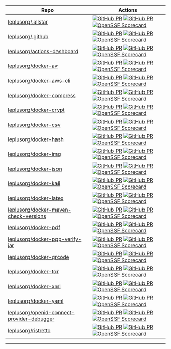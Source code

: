 | Repo                                                                                                        | Actions                                                                                                                                                                                                                                                                                                                                                                                                                                                                                                                                                                                 |
| ----------------------------------------------------------------------------------------------------------- | --------------------------------------------------------------------------------------------------------------------------------------------------------------------------------------------------------------------------------------------------------------------------------------------------------------------------------------------------------------------------------------------------------------------------------------------------------------------------------------------------------------------------------------------------------------------------------------- |
| [leplusorg/.allstar](https://github.com/leplusorg/.allstar)                                                 | [![GitHub PR](https://img.shields.io/github/issues/leplusorg/.allstar.svg)](https://gitHub.com/leplusorg/.allstar/issues) [![GitHub PR](https://img.shields.io/github/issues-pr/leplusorg/.allstar.svg)](https://gitHub.com/leplusorg/.allstar/pulls) [![OpenSSF Scorecard](https://api.securityscorecards.dev/projects/github.com/leplusorg/.allstar/badge)](https://securityscorecards.dev/viewer/?uri=github.com/leplusorg/.allstar)                                                                                                                                                 |
| [leplusorg/.github](https://github.com/leplusorg/.github)                                                   | [![GitHub PR](https://img.shields.io/github/issues/leplusorg/.github.svg)](https://gitHub.com/leplusorg/.github/issues) [![GitHub PR](https://img.shields.io/github/issues-pr/leplusorg/.github.svg)](https://gitHub.com/leplusorg/.github/pulls) [![OpenSSF Scorecard](https://api.securityscorecards.dev/projects/github.com/leplusorg/.github/badge)](https://securityscorecards.dev/viewer/?uri=github.com/leplusorg/.github)                                                                                                                                                       |
| [leplusorg/actions-dashboard](https://github.com/leplusorg/actions-dashboard)                               | [![GitHub PR](https://img.shields.io/github/issues/leplusorg/actions-dashboard.svg)](https://gitHub.com/leplusorg/actions-dashboard/issues) [![GitHub PR](https://img.shields.io/github/issues-pr/leplusorg/actions-dashboard.svg)](https://gitHub.com/leplusorg/actions-dashboard/pulls) [![OpenSSF Scorecard](https://api.securityscorecards.dev/projects/github.com/leplusorg/actions-dashboard/badge)](https://securityscorecards.dev/viewer/?uri=github.com/leplusorg/actions-dashboard)                                                                                           |
| [leplusorg/docker-av](https://github.com/leplusorg/docker-av)                                               | [![GitHub PR](https://img.shields.io/github/issues/leplusorg/docker-av.svg)](https://gitHub.com/leplusorg/docker-av/issues) [![GitHub PR](https://img.shields.io/github/issues-pr/leplusorg/docker-av.svg)](https://gitHub.com/leplusorg/docker-av/pulls) [![OpenSSF Scorecard](https://api.securityscorecards.dev/projects/github.com/leplusorg/docker-av/badge)](https://securityscorecards.dev/viewer/?uri=github.com/leplusorg/docker-av)                                                                                                                                           |
| [leplusorg/docker-aws-cli](https://github.com/leplusorg/docker-aws-cli)                                     | [![GitHub PR](https://img.shields.io/github/issues/leplusorg/docker-aws-cli.svg)](https://gitHub.com/leplusorg/docker-aws-cli/issues) [![GitHub PR](https://img.shields.io/github/issues-pr/leplusorg/docker-aws-cli.svg)](https://gitHub.com/leplusorg/docker-aws-cli/pulls) [![OpenSSF Scorecard](https://api.securityscorecards.dev/projects/github.com/leplusorg/docker-aws-cli/badge)](https://securityscorecards.dev/viewer/?uri=github.com/leplusorg/docker-aws-cli)                                                                                                             |
| [leplusorg/docker-compress](https://github.com/leplusorg/docker-compress)                                   | [![GitHub PR](https://img.shields.io/github/issues/leplusorg/docker-compress.svg)](https://gitHub.com/leplusorg/docker-compress/issues) [![GitHub PR](https://img.shields.io/github/issues-pr/leplusorg/docker-compress.svg)](https://gitHub.com/leplusorg/docker-compress/pulls) [![OpenSSF Scorecard](https://api.securityscorecards.dev/projects/github.com/leplusorg/docker-compress/badge)](https://securityscorecards.dev/viewer/?uri=github.com/leplusorg/docker-compress)                                                                                                       |
| [leplusorg/docker-crypt](https://github.com/leplusorg/docker-crypt)                                         | [![GitHub PR](https://img.shields.io/github/issues/leplusorg/docker-crypt.svg)](https://gitHub.com/leplusorg/docker-crypt/issues) [![GitHub PR](https://img.shields.io/github/issues-pr/leplusorg/docker-crypt.svg)](https://gitHub.com/leplusorg/docker-crypt/pulls) [![OpenSSF Scorecard](https://api.securityscorecards.dev/projects/github.com/leplusorg/docker-crypt/badge)](https://securityscorecards.dev/viewer/?uri=github.com/leplusorg/docker-crypt)                                                                                                                         |
| [leplusorg/docker-csv](https://github.com/leplusorg/docker-csv)                                             | [![GitHub PR](https://img.shields.io/github/issues/leplusorg/docker-csv.svg)](https://gitHub.com/leplusorg/docker-csv/issues) [![GitHub PR](https://img.shields.io/github/issues-pr/leplusorg/docker-csv.svg)](https://gitHub.com/leplusorg/docker-csv/pulls) [![OpenSSF Scorecard](https://api.securityscorecards.dev/projects/github.com/leplusorg/docker-csv/badge)](https://securityscorecards.dev/viewer/?uri=github.com/leplusorg/docker-csv)                                                                                                                                     |
| [leplusorg/docker-hash](https://github.com/leplusorg/docker-hash)                                           | [![GitHub PR](https://img.shields.io/github/issues/leplusorg/docker-hash.svg)](https://gitHub.com/leplusorg/docker-hash/issues) [![GitHub PR](https://img.shields.io/github/issues-pr/leplusorg/docker-hash.svg)](https://gitHub.com/leplusorg/docker-hash/pulls) [![OpenSSF Scorecard](https://api.securityscorecards.dev/projects/github.com/leplusorg/docker-hash/badge)](https://securityscorecards.dev/viewer/?uri=github.com/leplusorg/docker-hash)                                                                                                                               |
| [leplusorg/docker-img](https://github.com/leplusorg/docker-img)                                             | [![GitHub PR](https://img.shields.io/github/issues/leplusorg/docker-img.svg)](https://gitHub.com/leplusorg/docker-img/issues) [![GitHub PR](https://img.shields.io/github/issues-pr/leplusorg/docker-img.svg)](https://gitHub.com/leplusorg/docker-img/pulls) [![OpenSSF Scorecard](https://api.securityscorecards.dev/projects/github.com/leplusorg/docker-img/badge)](https://securityscorecards.dev/viewer/?uri=github.com/leplusorg/docker-img)                                                                                                                                     |
| [leplusorg/docker-json](https://github.com/leplusorg/docker-json)                                           | [![GitHub PR](https://img.shields.io/github/issues/leplusorg/docker-json.svg)](https://gitHub.com/leplusorg/docker-json/issues) [![GitHub PR](https://img.shields.io/github/issues-pr/leplusorg/docker-json.svg)](https://gitHub.com/leplusorg/docker-json/pulls) [![OpenSSF Scorecard](https://api.securityscorecards.dev/projects/github.com/leplusorg/docker-json/badge)](https://securityscorecards.dev/viewer/?uri=github.com/leplusorg/docker-json)                                                                                                                               |
| [leplusorg/docker-kali](https://github.com/leplusorg/docker-kali)                                           | [![GitHub PR](https://img.shields.io/github/issues/leplusorg/docker-kali.svg)](https://gitHub.com/leplusorg/docker-kali/issues) [![GitHub PR](https://img.shields.io/github/issues-pr/leplusorg/docker-kali.svg)](https://gitHub.com/leplusorg/docker-kali/pulls) [![OpenSSF Scorecard](https://api.securityscorecards.dev/projects/github.com/leplusorg/docker-kali/badge)](https://securityscorecards.dev/viewer/?uri=github.com/leplusorg/docker-kali)                                                                                                                               |
| [leplusorg/docker-latex](https://github.com/leplusorg/docker-latex)                                         | [![GitHub PR](https://img.shields.io/github/issues/leplusorg/docker-latex.svg)](https://gitHub.com/leplusorg/docker-latex/issues) [![GitHub PR](https://img.shields.io/github/issues-pr/leplusorg/docker-latex.svg)](https://gitHub.com/leplusorg/docker-latex/pulls) [![OpenSSF Scorecard](https://api.securityscorecards.dev/projects/github.com/leplusorg/docker-latex/badge)](https://securityscorecards.dev/viewer/?uri=github.com/leplusorg/docker-latex)                                                                                                                         |
| [leplusorg/docker-maven-check-versions](https://github.com/leplusorg/docker-maven-check-versions)           | [![GitHub PR](https://img.shields.io/github/issues/leplusorg/docker-maven-check-versions.svg)](https://gitHub.com/leplusorg/docker-maven-check-versions/issues) [![GitHub PR](https://img.shields.io/github/issues-pr/leplusorg/docker-maven-check-versions.svg)](https://gitHub.com/leplusorg/docker-maven-check-versions/pulls) [![OpenSSF Scorecard](https://api.securityscorecards.dev/projects/github.com/leplusorg/docker-maven-check-versions/badge)](https://securityscorecards.dev/viewer/?uri=github.com/leplusorg/docker-maven-check-versions)                               |
| [leplusorg/docker-pdf](https://github.com/leplusorg/docker-pdf)                                             | [![GitHub PR](https://img.shields.io/github/issues/leplusorg/docker-pdf.svg)](https://gitHub.com/leplusorg/docker-pdf/issues) [![GitHub PR](https://img.shields.io/github/issues-pr/leplusorg/docker-pdf.svg)](https://gitHub.com/leplusorg/docker-pdf/pulls) [![OpenSSF Scorecard](https://api.securityscorecards.dev/projects/github.com/leplusorg/docker-pdf/badge)](https://securityscorecards.dev/viewer/?uri=github.com/leplusorg/docker-pdf)                                                                                                                                     |
| [leplusorg/docker-pgp-verify-jar](https://github.com/leplusorg/docker-pgp-verify-jar)                       | [![GitHub PR](https://img.shields.io/github/issues/leplusorg/docker-pgp-verify-jar.svg)](https://gitHub.com/leplusorg/docker-pgp-verify-jar/issues) [![GitHub PR](https://img.shields.io/github/issues-pr/leplusorg/docker-pgp-verify-jar.svg)](https://gitHub.com/leplusorg/docker-pgp-verify-jar/pulls) [![OpenSSF Scorecard](https://api.securityscorecards.dev/projects/github.com/leplusorg/docker-pgp-verify-jar/badge)](https://securityscorecards.dev/viewer/?uri=github.com/leplusorg/docker-pgp-verify-jar)                                                                   |
| [leplusorg/docker-qrcode](https://github.com/leplusorg/docker-qrcode)                                       | [![GitHub PR](https://img.shields.io/github/issues/leplusorg/docker-qrcode.svg)](https://gitHub.com/leplusorg/docker-qrcode/issues) [![GitHub PR](https://img.shields.io/github/issues-pr/leplusorg/docker-qrcode.svg)](https://gitHub.com/leplusorg/docker-qrcode/pulls) [![OpenSSF Scorecard](https://api.securityscorecards.dev/projects/github.com/leplusorg/docker-qrcode/badge)](https://securityscorecards.dev/viewer/?uri=github.com/leplusorg/docker-qrcode)                                                                                                                   |
| [leplusorg/docker-tor](https://github.com/leplusorg/docker-tor)                                             | [![GitHub PR](https://img.shields.io/github/issues/leplusorg/docker-tor.svg)](https://gitHub.com/leplusorg/docker-tor/issues) [![GitHub PR](https://img.shields.io/github/issues-pr/leplusorg/docker-tor.svg)](https://gitHub.com/leplusorg/docker-tor/pulls) [![OpenSSF Scorecard](https://api.securityscorecards.dev/projects/github.com/leplusorg/docker-tor/badge)](https://securityscorecards.dev/viewer/?uri=github.com/leplusorg/docker-tor)                                                                                                                                     |
| [leplusorg/docker-xml](https://github.com/leplusorg/docker-xml)                                             | [![GitHub PR](https://img.shields.io/github/issues/leplusorg/docker-xml.svg)](https://gitHub.com/leplusorg/docker-xml/issues) [![GitHub PR](https://img.shields.io/github/issues-pr/leplusorg/docker-xml.svg)](https://gitHub.com/leplusorg/docker-xml/pulls) [![OpenSSF Scorecard](https://api.securityscorecards.dev/projects/github.com/leplusorg/docker-xml/badge)](https://securityscorecards.dev/viewer/?uri=github.com/leplusorg/docker-xml)                                                                                                                                     |
| [leplusorg/docker-yaml](https://github.com/leplusorg/docker-yaml)                                           | [![GitHub PR](https://img.shields.io/github/issues/leplusorg/docker-yaml.svg)](https://gitHub.com/leplusorg/docker-yaml/issues) [![GitHub PR](https://img.shields.io/github/issues-pr/leplusorg/docker-yaml.svg)](https://gitHub.com/leplusorg/docker-yaml/pulls) [![OpenSSF Scorecard](https://api.securityscorecards.dev/projects/github.com/leplusorg/docker-yaml/badge)](https://securityscorecards.dev/viewer/?uri=github.com/leplusorg/docker-yaml)                                                                                                                               |
| [leplusorg/openid-connect-provider-debugger](https://github.com/leplusorg/openid-connect-provider-debugger) | [![GitHub PR](https://img.shields.io/github/issues/leplusorg/openid-connect-provider-debugger.svg)](https://gitHub.com/leplusorg/openid-connect-provider-debugger/issues) [![GitHub PR](https://img.shields.io/github/issues-pr/leplusorg/openid-connect-provider-debugger.svg)](https://gitHub.com/leplusorg/openid-connect-provider-debugger/pulls) [![OpenSSF Scorecard](https://api.securityscorecards.dev/projects/github.com/leplusorg/openid-connect-provider-debugger/badge)](https://securityscorecards.dev/viewer/?uri=github.com/leplusorg/openid-connect-provider-debugger) |
| [leplusorg/ristretto](https://github.com/leplusorg/ristretto)                                               | [![GitHub PR](https://img.shields.io/github/issues/leplusorg/ristretto.svg)](https://gitHub.com/leplusorg/ristretto/issues) [![GitHub PR](https://img.shields.io/github/issues-pr/leplusorg/ristretto.svg)](https://gitHub.com/leplusorg/ristretto/pulls) [![OpenSSF Scorecard](https://api.securityscorecards.dev/projects/github.com/leplusorg/ristretto/badge)](https://securityscorecards.dev/viewer/?uri=github.com/leplusorg/ristretto)                                                                                                                                           |

---
